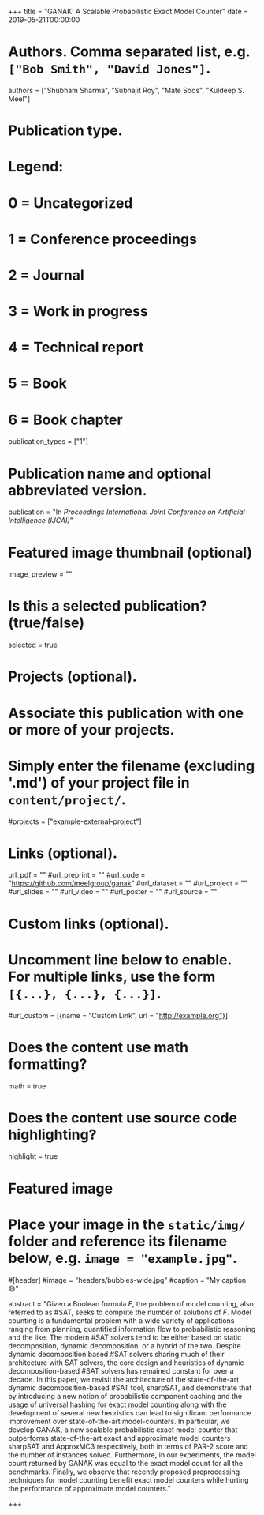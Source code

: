 +++
title = "GANAK: A Scalable Probabilistic Exact Model Counter"
date = 2019-05-21T00:00:00

# Authors. Comma separated list, e.g. `["Bob Smith", "David Jones"]`.
authors = ["Shubham Sharma", "Subhajit Roy", "Mate Soos", "Kuldeep S. Meel"]

# Publication type.
# Legend:
# 0 = Uncategorized
# 1 = Conference proceedings
# 2 = Journal
# 3 = Work in progress
# 4 = Technical report
# 5 = Book
# 6 = Book chapter
publication_types = ["1"]

# Publication name and optional abbreviated version.
publication = "In *Proceedings International Joint Conference on Artificial Intelligence (IJCAI)*"


# Featured image thumbnail (optional)
image_preview = ""

# Is this a selected publication? (true/false)
selected = true

# Projects (optional).
#   Associate this publication with one or more of your projects.
#   Simply enter the filename (excluding '.md') of your project file in `content/project/`.
#projects = ["example-external-project"]


# Links (optional).
url_pdf = ""
#url_preprint = ""
#url_code = "https://github.com/meelgroup/ganak"
#url_dataset = ""
#url_project = ""
#url_slides = ""
#url_video = ""
#url_poster = ""
#url_source = ""

# Custom links (optional).
#   Uncomment line below to enable. For multiple links, use the form `[{...}, {...}, {...}]`.
#url_custom = [{name = "Custom Link", url = "http://example.org"}]

# Does the content use math formatting?
math = true

# Does the content use source code highlighting?
highlight = true

# Featured image
# Place your image in the `static/img/` folder and reference its filename below, e.g. `image = "example.jpg"`.
#[header]
#image = "headers/bubbles-wide.jpg"
#caption = "My caption :smile:"

abstract = "Given a Boolean formula $F$, the problem of  model counting, also referred to as #SAT, seeks to compute the number of solutions of $F$. Model counting is a fundamental problem with a wide variety of applications ranging from planning, quantified information flow to probabilistic reasoning and the like. The modern #SAT solvers tend to be either based on static decomposition, dynamic decomposition, or a hybrid of the two. Despite dynamic decomposition based #SAT solvers sharing much of their architecture with SAT solvers, the core design and heuristics of dynamic decomposition-based #SAT solvers has remained constant for over a decade. In this paper, we revisit the architecture of the state-of-the-art dynamic decomposition-based #SAT tool, sharpSAT, and demonstrate that by introducing a new notion of probabilistic component caching and the usage of universal hashing for exact model counting along with the development of several new heuristics can lead to significant performance improvement over state-of-the-art model-counters. In particular, we develop GANAK, a new scalable probabilistic exact model counter that outperforms state-of-the-art exact and approximate model counters sharpSAT and ApproxMC3 respectively, both in terms of PAR-2 score and the number of instances solved. Furthermore, in our experiments, the model count returned by GANAK was equal to the exact model count for all the benchmarks. Finally, we observe that recently proposed preprocessing techniques for model counting benefit exact model counters while hurting the performance of approximate model counters."

+++
